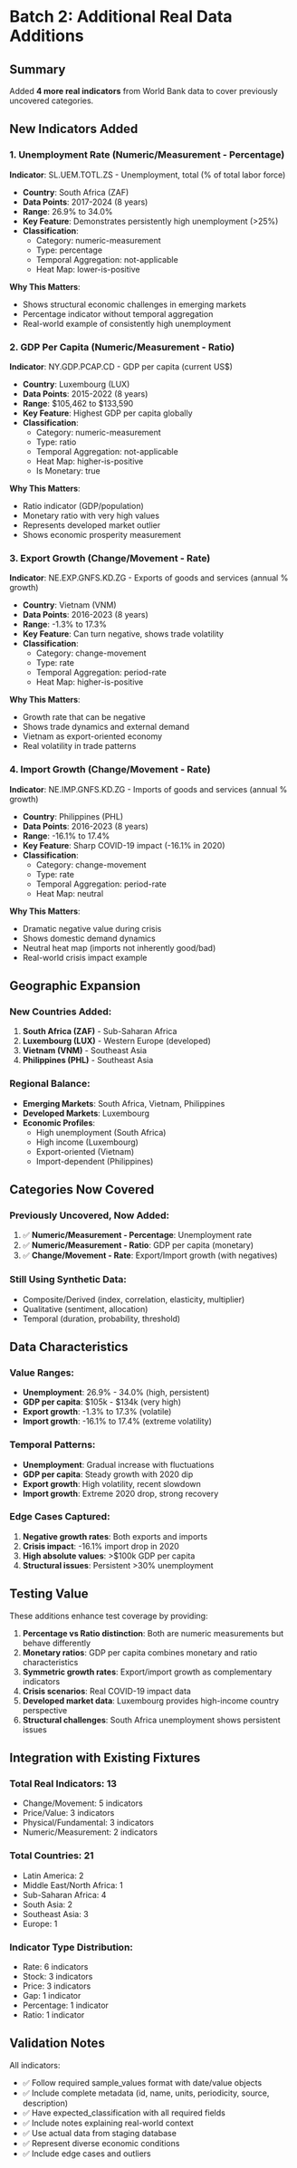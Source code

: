 # Batch 2: Additional Real Data Additions

## Summary

Added **4 more real indicators** from World Bank data to cover previously uncovered categories.

## New Indicators Added

### 1. Unemployment Rate (Numeric/Measurement - Percentage)

**Indicator**: SL.UEM.TOTL.ZS - Unemployment, total (% of total labor force)
- **Country**: South Africa (ZAF)
- **Data Points**: 2017-2024 (8 years)
- **Range**: 26.9% to 34.0%
- **Key Feature**: Demonstrates persistently high unemployment (>25%)
- **Classification**:
  - Category: numeric-measurement
  - Type: percentage
  - Temporal Aggregation: not-applicable
  - Heat Map: lower-is-positive

**Why This Matters**: 
- Shows structural economic challenges in emerging markets
- Percentage indicator without temporal aggregation
- Real-world example of consistently high unemployment

### 2. GDP Per Capita (Numeric/Measurement - Ratio)

**Indicator**: NY.GDP.PCAP.CD - GDP per capita (current US$)
- **Country**: Luxembourg (LUX)
- **Data Points**: 2015-2022 (8 years)
- **Range**: $105,462 to $133,590
- **Key Feature**: Highest GDP per capita globally
- **Classification**:
  - Category: numeric-measurement
  - Type: ratio
  - Temporal Aggregation: not-applicable
  - Heat Map: higher-is-positive
  - Is Monetary: true

**Why This Matters**:
- Ratio indicator (GDP/population)
- Monetary ratio with very high values
- Represents developed market outlier
- Shows economic prosperity measurement

### 3. Export Growth (Change/Movement - Rate)

**Indicator**: NE.EXP.GNFS.KD.ZG - Exports of goods and services (annual % growth)
- **Country**: Vietnam (VNM)
- **Data Points**: 2016-2023 (8 years)
- **Range**: -1.3% to 17.3%
- **Key Feature**: Can turn negative, shows trade volatility
- **Classification**:
  - Category: change-movement
  - Type: rate
  - Temporal Aggregation: period-rate
  - Heat Map: higher-is-positive

**Why This Matters**:
- Growth rate that can be negative
- Shows trade dynamics and external demand
- Vietnam as export-oriented economy
- Real volatility in trade patterns

### 4. Import Growth (Change/Movement - Rate)

**Indicator**: NE.IMP.GNFS.KD.ZG - Imports of goods and services (annual % growth)
- **Country**: Philippines (PHL)
- **Data Points**: 2016-2023 (8 years)
- **Range**: -16.1% to 17.4%
- **Key Feature**: Sharp COVID-19 impact (-16.1% in 2020)
- **Classification**:
  - Category: change-movement
  - Type: rate
  - Temporal Aggregation: period-rate
  - Heat Map: neutral

**Why This Matters**:
- Dramatic negative value during crisis
- Shows domestic demand dynamics
- Neutral heat map (imports not inherently good/bad)
- Real-world crisis impact example

## Geographic Expansion

### New Countries Added:
1. **South Africa (ZAF)** - Sub-Saharan Africa
2. **Luxembourg (LUX)** - Western Europe (developed)
3. **Vietnam (VNM)** - Southeast Asia
4. **Philippines (PHL)** - Southeast Asia

### Regional Balance:
- **Emerging Markets**: South Africa, Vietnam, Philippines
- **Developed Markets**: Luxembourg
- **Economic Profiles**: 
  - High unemployment (South Africa)
  - High income (Luxembourg)
  - Export-oriented (Vietnam)
  - Import-dependent (Philippines)

## Categories Now Covered

### Previously Uncovered, Now Added:
1. ✅ **Numeric/Measurement - Percentage**: Unemployment rate
2. ✅ **Numeric/Measurement - Ratio**: GDP per capita (monetary)
3. ✅ **Change/Movement - Rate**: Export/Import growth (with negatives)

### Still Using Synthetic Data:
- Composite/Derived (index, correlation, elasticity, multiplier)
- Qualitative (sentiment, allocation)
- Temporal (duration, probability, threshold)

## Data Characteristics

### Value Ranges:
- **Unemployment**: 26.9% - 34.0% (high, persistent)
- **GDP per capita**: $105k - $134k (very high)
- **Export growth**: -1.3% to 17.3% (volatile)
- **Import growth**: -16.1% to 17.4% (extreme volatility)

### Temporal Patterns:
- **Unemployment**: Gradual increase with fluctuations
- **GDP per capita**: Steady growth with 2020 dip
- **Export growth**: High volatility, recent slowdown
- **Import growth**: Extreme 2020 drop, strong recovery

### Edge Cases Captured:
1. **Negative growth rates**: Both exports and imports
2. **Crisis impact**: -16.1% import drop in 2020
3. **High absolute values**: >$100k GDP per capita
4. **Structural issues**: Persistent >30% unemployment

## Testing Value

These additions enhance test coverage by providing:

1. **Percentage vs Ratio distinction**: Both are numeric measurements but behave differently
2. **Monetary ratios**: GDP per capita combines monetary and ratio characteristics
3. **Symmetric growth rates**: Export/import growth as complementary indicators
4. **Crisis scenarios**: Real COVID-19 impact data
5. **Developed market data**: Luxembourg provides high-income country perspective
6. **Structural challenges**: South Africa unemployment shows persistent issues

## Integration with Existing Fixtures

### Total Real Indicators: 13
- Change/Movement: 5 indicators
- Price/Value: 3 indicators
- Physical/Fundamental: 3 indicators
- Numeric/Measurement: 2 indicators

### Total Countries: 21
- Latin America: 2
- Middle East/North Africa: 1
- Sub-Saharan Africa: 4
- South Asia: 2
- Southeast Asia: 3
- Europe: 1

### Indicator Type Distribution:
- Rate: 6 indicators
- Stock: 3 indicators
- Price: 3 indicators
- Gap: 1 indicator
- Percentage: 1 indicator
- Ratio: 1 indicator

## Validation Notes

All indicators:
- ✅ Follow required sample_values format with date/value objects
- ✅ Include complete metadata (id, name, units, periodicity, source, description)
- ✅ Have expected_classification with all required fields
- ✅ Include notes explaining real-world context
- ✅ Use actual data from staging database
- ✅ Represent diverse economic conditions
- ✅ Include edge cases and outliers

